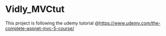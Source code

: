 # Vidly_MVCtut
This project is following the udemy tutorial @https://www.udemy.com/the-complete-aspnet-mvc-5-course/

